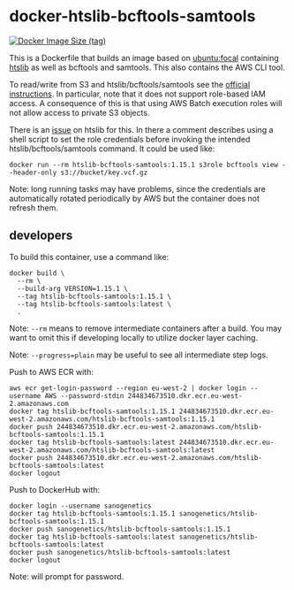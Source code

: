 # docker-htslib-bcftools-samtools

[![Docker Image Size (tag)](https://img.shields.io/docker/image-size/sanogenetics/htslib-bcftools-samtools/1.15.1?style=plastic)](https://hub.docker.com/r/sanogenetics/htslib-bcftools-samtools)

This is a Dockerfile that builds an image based on [ubuntu:focal](https://hub.docker.com/_/ubuntu) containing [htslib](http://www.htslib.org/) as well as bcftools and samtools. This also contains the AWS CLI tool.

To read/write from S3 and htslib/bcftools/samtools see the [official instructions](http://www.htslib.org/doc/htslib-s3-plugin.html). In particular, note that it does not support role-based IAM access. A consequence of this is that using AWS Batch execution roles will not allow access to private S3 objects. 

There is an [issue](https://github.com/samtools/htslib/issues/344) on htslib for this. In there a comment describes using a shell script to set the role credentials before invoking the intended htslib/bcftools/samtools command. It could be used like:

```
docker run --rm htslib-bcftools-samtools:1.15.1 s3role bcftools view --header-only s3://bucket/key.vcf.gz
```

Note: long running tasks may have problems, since the credentials are automatically rotated periodically by AWS but the container does not refresh them.

## developers

To build this container, use a command like:

```
docker build \
  --rm \
  --build-arg VERSION=1.15.1 \
  --tag htslib-bcftools-samtools:1.15.1 \
  --tag htslib-bcftools-samtools:latest \
  .
```

Note: `--rm` means to remove intermediate containers after a build. You may want to omit this if developing locally to utilize docker layer caching.

Note: `--progress=plain` may be useful to see all intermediate step logs.

Push to AWS ECR with:

```
aws ecr get-login-password --region eu-west-2 | docker login --username AWS --password-stdin 244834673510.dkr.ecr.eu-west-2.amazonaws.com
docker tag htslib-bcftools-samtools:1.15.1 244834673510.dkr.ecr.eu-west-2.amazonaws.com/htslib-bcftools-samtools:1.15.1
docker push 244834673510.dkr.ecr.eu-west-2.amazonaws.com/htslib-bcftools-samtools:1.15.1
docker tag htslib-bcftools-samtools:latest 244834673510.dkr.ecr.eu-west-2.amazonaws.com/htslib-bcftools-samtools:latest
docker push 244834673510.dkr.ecr.eu-west-2.amazonaws.com/htslib-bcftools-samtools:latest
docker logout
```

Push to DockerHub with:

```
docker login --username sanogenetics
docker tag htslib-bcftools-samtools:1.15.1 sanogenetics/htslib-bcftools-samtools:1.15.1
docker push sanogenetics/htslib-bcftools-samtools:1.15.1
docker tag htslib-bcftools-samtools:latest sanogenetics/htslib-bcftools-samtools:latest
docker push sanogenetics/htslib-bcftools-samtools:latest
docker logout
```

Note: will prompt for password.